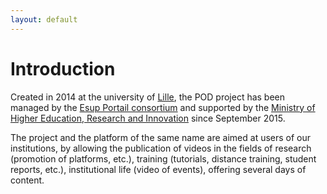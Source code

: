 ```yaml
---
layout: default
---
```


# Introduction

Created in 2014 at the university of [Lille](https://www.univ-lille.fr/),
the POD project has been managed by the
[Esup Portail consortium](https://www.esup-portail.org/)
and supported by the [Ministry of Higher Education, Research and Innovation](http://www.enseignementsup-recherche.gouv.fr/)
since September 2015.

The project and the platform of the same name are aimed at users of our institutions,
by allowing the publication of videos in the fields of research
(promotion of platforms, etc.), training (tutorials, distance training, student reports, etc.),
institutional life (video of events), offering several days of content.
